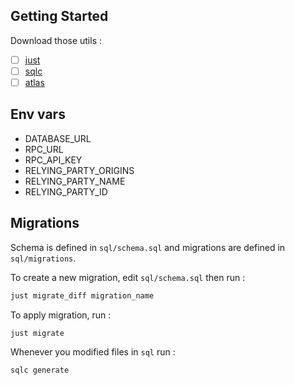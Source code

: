 ## Getting Started

Download those utils :

- [ ] [just](https://github.com/casey/just)
- [ ] [sqlc](https://docs.sqlc.dev/en/latest/overview/install.html)
- [ ] [atlas](https://atlasgo.io/docs)

## Env vars

- DATABASE_URL
- RPC_URL
- RPC_API_KEY
- RELYING_PARTY_ORIGINS
- RELYING_PARTY_NAME
- RELYING_PARTY_ID

## Migrations

Schema is defined in `sql/schema.sql` and migrations are defined in `sql/migrations`.

To create a new migration, edit `sql/schema.sql` then run :

```bash
just migrate_diff migration_name
```

To apply migration, run :

```bash
just migrate
```

Whenever you modified files in `sql` run :

```bash
sqlc generate
```
